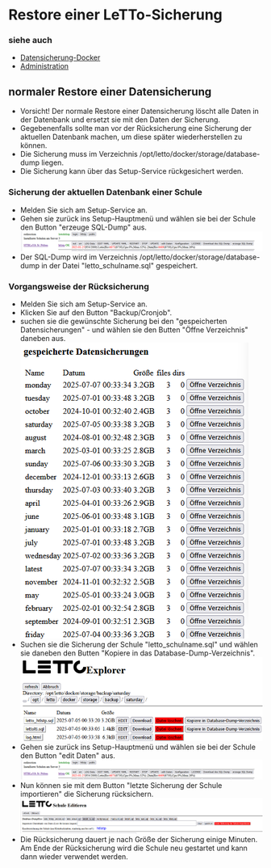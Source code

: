 # Restore einer LeTTo-Sicherung

### siehe auch 
* [Datensicherung-Docker](../../../wiki/Datensicherung-Docker/index.md)
* [Administration](../../../wiki/Administration/index.md)

## normaler Restore einer Datensicherung
* Vorsicht! Der normale Restore einer Datensicherung löscht alle Daten in der Datenbank und ersetzt sie mit den Daten der Sicherung.
* Gegebenenfalls sollte man vor der Rücksicherung eine Sicherung der aktuellen Datenbank machen, um diese später wiederherstellen zu können.
* Die Sicherung muss im Verzeichnis /opt/letto/docker/storage/database-dump liegen.
* Die Sicherung kann über das Setup-Service rückgesichert werden.

### Sicherung der aktuellen Datenbank einer Schule
* Melden Sie sich am Setup-Service an.
* Gehen sie zurück ins Setup-Hauptmenü und wählen sie bei der Schule den Button "erzeuge SQL-Dump" aus.
  ![img_13.png](img_13.png)
* Der SQL-Dump wird im Verzeichnis /opt/letto/docker/storage/database-dump in der Datei "letto_schulname.sql" gespeichert.

### Vorgangsweise der Rücksicherung

* Melden Sie sich am Setup-Service an.
* Klicken Sie auf den Button "Backup/Cronjob".
* suchen sie die gewünschte Sicherung bei den "gespeicherten Datensicherungen" - und wählen sie den Butten "Öffne Verzeichnis" daneben aus.
  ![img_11.png](img_11.png)
* Suchen sie die Sicherung der Schule "letto_schulname.sql" und wählen sie daneben den Butten "Kopiere in das Database-Dump-Verzeichnis".
  ![img_12.png](img_12.png)
* Gehen sie zurück ins Setup-Hauptmenü und wählen sie bei der Schule den Button "edit Daten" aus.
  ![img_13.png](img_13.png)
* Nun können sie mit dem Button "letzte Sicherung der Schule importieren" die Sicherung rücksichern.
  ![img_14.png](img_14.png)
* Die Rücksicherung dauert je nach Größe der Sicherung einige Minuten. Am Ende der Rücksicherung wird die Schule neu gestartet und kann 
  dann wieder verwendet werden.
